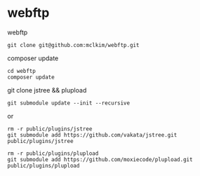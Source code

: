 # webftp
webftp

```
git clone git@github.com:mclkim/webftp.git
```

composer update
```
cd webftp
composer update
```

git clone jstree && plupload 
```
git submodule update --init --recursive
```

or
```
rm -r public/plugins/jstree
git submodule add https://github.com/vakata/jstree.git public/plugins/jstree

rm -r public/plugins/plupload
git submodule add https://github.com/moxiecode/plupload.git public/plugins/plupload
```

